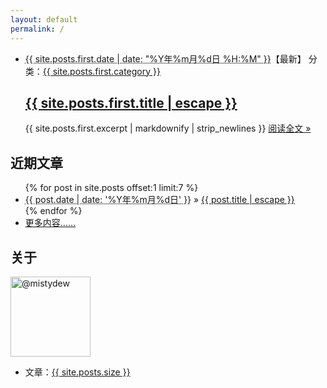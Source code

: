 ```yaml
---
layout: default
permalink: /
---
```

<div class="home-left">
  <ul class="post-list">
    <li>
      <span class="post-meta"><abbr title="{{ site.posts.first.date | date_to_xmlschema }}">{{ site.posts.first.date | date: "%Y年%m月%d日 %H:%M" }}</abbr>【最新】</span>
      <span class="right">分类：<a class="category" href="{{ site.category }}#{{ site.posts.first.category }}">{{ site.posts.first.category }}</a></span>
      <h2>
        <a class="post-link" href="{{ site.posts.first.url }}">{{ site.posts.first.title | escape }}</a>
      </h2>
      {{ site.posts.first.excerpt | markdownify | strip_newlines }}
      <span><a class="readmore" href="{{ site.posts.first.url }}">阅读全文 &raquo;</a></span>
    </li>
  </ul>
  <h2 class="page-heading">近期文章</h2>
  <ul class="post-list-more">{% for post in site.posts offset:1 limit:7 %}
    <li>
      <span><abbr title="{{ post.date | date_to_xmlschema }}">{{ post.date | date: '%Y年%m月%d日' }}</abbr> &raquo; </span>
      <a href="{{ post.url }}">{{ post.title | escape }}</a>
    </li>{% endfor %}
    <li><a class="readmore" href="{{ site.blog }}">更多内容……</a></li>
  </ul>
</div>

<div class="home-right">
  <script src='https://www.intensedebate.com/widgets/acctComment/415414/2' defer="defer" type='text/javascript'></script>
  <div id="profile">
    <h2>关于</h2>
    <p>
      <a href="https://github.com/{{ site.root }}" target="_blank"><img class="border" height="128" width="128" alt="@mistydew" src="https://avatars0.githubusercontent.com/u/29818825"></a>
    </p>
    <ul>
      <li>文章：<a href="{{ site.archive }}">{{ site.posts.size }}</a></li>
    </ul>
  </div>
</div>

